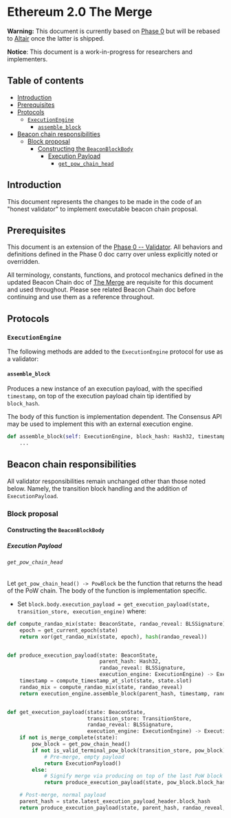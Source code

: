 # Ethereum 2.0 The Merge

**Warning:** This document is currently based on [Phase 0](../phase0/validator.md) but will be rebased to [Altair](../altair/validator.md) once the latter is shipped.

**Notice**: This document is a work-in-progress for researchers and implementers.

## Table of contents

<!-- TOC -->
<!-- START doctoc generated TOC please keep comment here to allow auto update -->
<!-- DON'T EDIT THIS SECTION, INSTEAD RE-RUN doctoc TO UPDATE -->

- [Introduction](#introduction)
- [Prerequisites](#prerequisites)
- [Protocols](#protocols)
  - [`ExecutionEngine`](#executionengine)
    - [`assemble_block`](#assemble_block)
- [Beacon chain responsibilities](#beacon-chain-responsibilities)
  - [Block proposal](#block-proposal)
    - [Constructing the `BeaconBlockBody`](#constructing-the-beaconblockbody)
      - [Execution Payload](#execution-payload)
        - [`get_pow_chain_head`](#get_pow_chain_head)

<!-- END doctoc generated TOC please keep comment here to allow auto update -->
<!-- /TOC -->

## Introduction

This document represents the changes to be made in the code of an "honest validator" to implement executable beacon chain proposal.

## Prerequisites

This document is an extension of the [Phase 0 -- Validator](../phase0/validator.md). All behaviors and definitions defined in the Phase 0 doc carry over unless explicitly noted or overridden.

All terminology, constants, functions, and protocol mechanics defined in the updated Beacon Chain doc of [The Merge](./beacon-chain.md) are requisite for this document and used throughout. Please see related Beacon Chain doc before continuing and use them as a reference throughout.

## Protocols

### `ExecutionEngine`

The following methods are added to the `ExecutionEngine` protocol for use as a validator:

#### `assemble_block`

Produces a new instance of an execution payload, with the specified `timestamp`,
on top of the execution payload chain tip identified by `block_hash`.

The body of this function is implementation dependent.
The Consensus API may be used to implement this with an external execution engine.

```python
def assemble_block(self: ExecutionEngine, block_hash: Hash32, timestamp: uint64, random: Bytes32) -> ExecutionPayload:
    ...
```

## Beacon chain responsibilities

All validator responsibilities remain unchanged other than those noted below. Namely, the transition block handling and the addition of `ExecutionPayload`.

### Block proposal

#### Constructing the `BeaconBlockBody`

##### Execution Payload

###### `get_pow_chain_head`

Let `get_pow_chain_head() -> PowBlock` be the function that returns the head of the PoW chain. The body of the function is implementation specific.

* Set `block.body.execution_payload = get_execution_payload(state, transition_store, execution_engine)` where:

```python
def compute_randao_mix(state: BeaconState, randao_reveal: BLSSignature) -> Bytes32:
    epoch = get_current_epoch(state)
    return xor(get_randao_mix(state, epoch), hash(randao_reveal))


def produce_execution_payload(state: BeaconState,
                              parent_hash: Hash32,
                              randao_reveal: BLSSignature,
                              execution_engine: ExecutionEngine) -> ExecutionPayload:
    timestamp = compute_timestamp_at_slot(state, state.slot)
    randao_mix = compute_randao_mix(state, randao_reveal)
    return execution_engine.assemble_block(parent_hash, timestamp, randao_mix)


def get_execution_payload(state: BeaconState,
                          transition_store: TransitionStore,
                          randao_reveal: BLSSignature,
                          execution_engine: ExecutionEngine) -> ExecutionPayload:
    if not is_merge_complete(state):
        pow_block = get_pow_chain_head()
        if not is_valid_terminal_pow_block(transition_store, pow_block):
            # Pre-merge, empty payload
            return ExecutionPayload()
        else:
            # Signify merge via producing on top of the last PoW block
            return produce_execution_payload(state, pow_block.block_hash, randao_reveal, execution_engine)

    # Post-merge, normal payload
    parent_hash = state.latest_execution_payload_header.block_hash
    return produce_execution_payload(state, parent_hash, randao_reveal, execution_engine)
```
